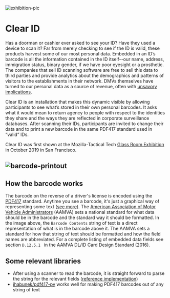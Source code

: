 ![exhibition-pic](/Users/m/repos/clearid/exhibition-pic.jpg)

# Clear ID

Has a doorman or cashier ever asked to see your ID? Have they used a device to scan it? Far from merely checking to see if the ID is valid, these products harvest some of our most personal data. Embedded in an ID’s barcode is all the information contained in the ID itself--our name, address, immigration status, binary gender, if we have poor eyesight or a prosthetic. The companies that sell ID scanning software are free to sell this data to third parties and provide analytics about the demographics and patterns of visitors to the establishments in their network. DMVs themselves have turned to our personal data as a source of revenue, often with [unsavory implications](https://www.vice.com/en_us/article/43kxzq/dmvs-selling-data-private-investigators-making-millions-of-dollars).

Clear ID is an installation that makes this dynamic visible by allowing participants to see what’s stored in their own personal barcodes. It asks what it would mean to return agency to people with respect to the identities they share and the ways they are reflected in corporate surveillance databases. After scanning their IDs, participants are invited to change their data and to print a new barcode in the same PDF417 standard used in “valid” IDs. 

Clear ID was first shown at the Mozilla-Tactical Tech [Glass Room Exhibition](https://theglassroom.org/san-francisco/exhibits) in October 2019 in San Francisco.



## ![barcode-printout](/Users/m/repos/clearid/barcode-printout.png)

## How the barcode works

The barcode on the reverse of a driver's license is encoded using the [PDF417](https://en.wikipedia.org/wiki/PDF417) standard. Anytime you see a barcode, it's just a graphical way of representing some text ([see more](https://simple.wikipedia.org/wiki/Barcode)). The [American Association of Motor Vehicle Administrators](https://www.aamva.org/) (AAMVA) sets a national standard for what data should be in the barcode and the standard way it should be formatted. In the image above, the `Barcode Contents` string of text is a direct representation of what is in the barcode above it. The AAMVA sets a standard for how that string of text should be formatted and how the field names are abbreviated. For a complete listing of embedded data fields see section `D.12.5.1 ` in the AAMVA DL/ID Card Design Standard (2016). 



## Some relevant libraries

- After using a scanner to read the barcode, it is straight forward to parse the string for the relevant fields ([reference implementation](https://github.com/abbasbeydoun/Python-PDF417-Driver-s-License-decoder/blob/master/decoder.py))
- [ihabunek/pdf417-py](ihabunek/pdf417-py) works well for making PDF417 barcodes out of any string of text
